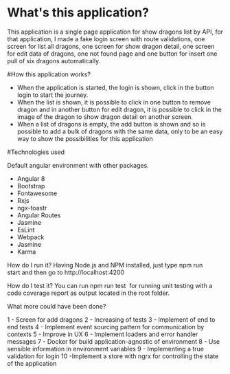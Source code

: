 # What's this application?

This application is a single page application for show dragons list by API, for that application, I made a fake login screen with route validations, one screen for list all dragons, one screen for show dragon detail, one screen for edit data of dragons, one not found page and one button for insert one pull of six dragons automatically.

#How this application works?

- When the application is started, the login is shown,  click in the button login to start the journey.
- When the list is shown, it is possible to click in one button to remove dragon and in another button for edit dragon, it is possible to click in the image of the dragon to show dragon detail on another screen.
- When a list of dragons is empty, the add button is shown and so is possible to add a bulk of dragons with the same data, only to be an easy way to show the possibilities for this application


#Technologies used

Default angular environment with other packages.

* Angular 8
* Bootstrap
* Fontawesome
* Rxjs
* ngx-toastr
* Angular Routes
* Jasmine
* EsLint
* Webpack
* Jasmine
* Karma


How do I run it?
Having Node.js and NPM installed, just type npm run start and then go to http://localhost:4200



How do I test it?
You can run npm run test  for running unit testing with a code coverage report as output located in the root folder.


What more could have been done?

1 - Screen for add dragons
2 - Increasing of tests
3 - Implement of end to end tests
4 - Implement event sourcing pattern for communication by contexts
5 - Improve in UX
6 - Implement loaders and error handler messages
7 - Docker for build application-agnostic of environment
8 - Use sensible information in environment variables
9 - Implementing a true validation for login
10 -Implement a store with ngrx for controlling the state of the application



